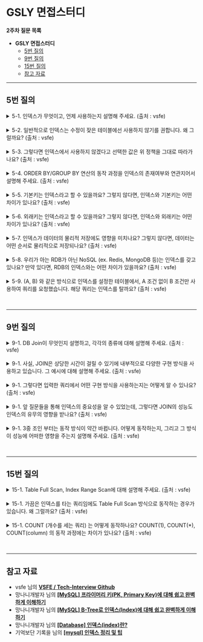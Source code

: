 
# GSLY 면접스터디

**2주차 질문 목록**

- **GSLY 면접스터디**
  - [5번 질의](#5번-질의)
  - [9번 질의](#9번-질의)
  - [15번 질의](#15번-질의)
  - [참고 자료](#참고-자료)

<hr>

## 5번 질의

<details><summary>5-1. 인덱스가 무엇이고, 언제 사용하는지 설명해 주세요. (출처 : vsfe)</summary>

<br>

- <ins><strong>인덱스 (Index)</strong></ins> : 추가적인 쓰기 작업과 저장 공간을 활용해 데이터베이스 테이블의 검색 속도를 향상시키기 위한 자료구조이다.

    - 특정 컬럼에 인덱스를 생성하면, 해당 컬럼의 데이터들을 정렬하여 별도의 메모리 공간에 데이터의 물리적 주소와 함께 저장

    - 인덱스를 위해 DB 10% 내외의 추가 공간이 필요하다. 따라서, 데이터가 많으면 인덱스 생성에 많은 시간이 소요될 수 있음

    - 인덱스를 사용하지 않은 컬럼을 조회하려면 전체를 비교하며 탐색(Full Scan)해야 해서 처리 속도가 떨어짐

    - 조희 성능은 좋으나, 오히려 삽입/수정/삭제 등의 경우 오히려 성능이 저하됨

    - 대표적으로 (Key,Value)로 저장되는 자료 구조인 Hash Table이나 B-tree를 이용하여 구현됨.
      - B-tree의 변형으로 구현되는 경우도 많은데, MySQL은 B-tree의 변형인 B+tree를 이용하여 복잡하게 구현됨

    - 인덱스가 너무 많으면 좋지않음 + 3~4개가 적당하다고 함
      - 너무 많은 인덱스는 새로운 Row를 등록할때마다 인덱스를 추가해야하고, 수정/삭제 시마다 인덱스 수정이 필요하여 성능상 이슈
      - 위에서 말한것처럼 인덱스는 추가적인 공간을 사용함
      - 인덱스가 많으면 옵티마이저가 잘못된 걸 선택하고 인덱스를 잘못 태울 확률이 커짐

</details>

<br>

<details><summary>5-2. 일반적으로 인덱스는 수정이 잦은 테이블에선 사용하지 않기를 권합니다. 왜 그럴까요? (출처 : vsfe)</summary>

<br>

- 인덱스의 효과를 누리려면 인덱스를 항상 최신의 정렬 상태로 유지해야 해서, INSERT/UPDATE/DELETE문으로 인덱스가 적용된 컬럼이 수정되면 연산을 추가적으로 해야되는 오버헤드가 발생
    - INSERT : 새로운 데이터에 대한 인덱스 추가
    - DELETE : 삭제하는 데이터의 인덱스를 사용하지 않는다는 작업 수행
    - UPDATE : 기존의 인덱스를 사용하지 않음 처리, 갱신된 데이터에 대한 인덱스 추가
      - 실제로 인덱스에는 update가 없고, 그저 delete + insert 이다.

</details>

<br>

<details><summary>5-3. 그렇다면 인덱스에서 사용하지 않겠다고 선택한 값은 위 정책을 그대로 따라가나요? (출처 : vsfe)</summary>

- 사용하지 않음 처리를 했다는 말은 `DELETE`와 `UPDATE` 이후 기존 인덱스를 삭제하지 않고 사용하지 않음 처리 했다는 의미이다.

- 예를 들어, B+tree의 리프노트에 `(이름, 신재윤)`을 `(이름, 삭제된 data)`와 같이 표시해두는 것이다. 해당하는 삭제된 값을 무시하면서 노드를 따라 이동하며 원하는 값을 찾으면 되기에, 결국 정책은 그대로 따라간다는 의미이다.

- 이러한 이유로, `INSERT/UPDATE/DELETE` 작업이 많은 테이블에서는 index가 안좋다는 의미이다. 당장 데이터를 삭제할 때는 실제로 삭제하지 않고 마킹만 해두는 것이 좋겠지만, 이것들이 쌓이면 사용하지도 않는 작업이 공간을 차지하니까 좋지 않다.

</details>

<br>

<details><summary>5-4. ORDER BY/GROUP BY 연산의 동작 과정을 인덱스의 존재여부와 연관지어서 설명해 주세요. (출처 : vsfe)</summary>

<br>

- <ins><strong></strong></ins>

</details>

<br>

<details><summary>5-5. 기본키는 인덱스라고 할 수 있을까요? 그렇지 않다면, 인덱스와 기본키는 어떤 차이가 있나요? (출처 : vsfe)</summary>

</details>

<br>

<details><summary>5-6. 외래키는 인덱스라고 할 수 있을까요? 그렇지 않다면, 인덱스와 외래키는 어떤 차이가 있나요? (출처 : vsfe)</summary>

</details>

<br>

<details><summary>5-7. 인덱스가 데이터의 물리적 저장에도 영향을 미치나요? 그렇지 않다면, 데이터는 어떤 순서로 물리적으로 저장되나요? (출처 : vsfe)</summary>

</details>

<br>

<details><summary>5-8. 우리가 아는 RDB가 아닌 NoSQL (ex. Redis, MongoDB 등)는 인덱스를 갖고 있나요? 만약 있다면, RDB의 인덱스와는 어떤 차이가 있을까요? (출처 : vsfe)</summary>

</details>

<br>

<details><summary>5-9. (A, B) 와 같은 방식으로 인덱스를 설정한 테이블에서, A 조건 없이 B 조건만 사용하여 쿼리를 요청했습니다. 해당 쿼리는 인덱스를 탈까요? (출처 : vsfe)</summary>

</details>

<br><hr>

## 9번 질의

<details><summary>9-1. DB Join이 무엇인지 설명하고, 각각의 종류에 대해 설명해 주세요. (출처 : vsfe)</summary>

</details>

<br>

<details><summary>9-1. 사실, JOIN은 상당한 시간이 걸릴 수 있기에 내부적으로 다양한 구현 방식을 사용하고 있습니다. 그 예시에 대해 설명해 주세요. (출처 : vsfe)</summary>

</details>

<br>

<details><summary>9-1. 그렇다면 입력한 쿼리에서 어떤 구현 방식을 사용하는지는 어떻게 알 수 있나요? (출처 : vsfe)</summary>

</details>

<br>

<details><summary>9-1. 앞 질문들을 통해 인덱스의 중요성을 알 수 있었는데, 그렇다면 JOIN의 성능도 인덱스의 유무의 영향을 받나요? (출처 : vsfe)</summary>

</details>

<br>

<details><summary>9-1. 3중 조인 부터는 동작 방식이 약간 바뀝니다. 어떻게 동작하는지, 그리고 그 방식이 성능에 어떠한 영향을 주는지 설명해 주세요. (출처 : vsfe)</summary>

</details>

<br><hr>

## 15번 질의

<details><summary>15-1. Table Full Scan, Index Range Scan에 대해 설명해 주세요. (출처 : vsfe)</summary>

</details>

<br>

<details><summary>15-1. 가끔은 인덱스를 타는 쿼리임에도 Table Full Scan 방식으로 동작하는 경우가 있습니다. 왜 그럴까요? (출처 : vsfe)</summary>

</details>

<br>

<details><summary>15-1. COUNT (개수를 세는 쿼리) 는 어떻게 동작하나요? COUNT(1), COUNT(*), COUNT(column) 의 동작 과정에는 차이가 있나요? (출처 : vsfe)</summary>

</details>

<br><hr>

## 참고 자료

- vsfe 님의 **[VSFE / Tech-Interview Github](https://github.com/VSFe/Tech-Interview/tree/main)**
- 망나니개발자 님의 **[[MySQL] 프라이머리 키(PK, Primary Key)에 대해 쉽고 완벽하게 이해하기](https://mangkyu.tistory.com/285)**
- 망나니개발자 님의 **[[MySQL] B-Tree로 인덱스(Index)에 대해 쉽고 완벽하게 이해하기](https://mangkyu.tistory.com/286)**
- 망나니개발자 님의 **[[Database] 인덱스(index)란?](https://mangkyu.tistory.com/96)**
- 기억보단 기록을 님의 **[[mysql] 인덱스 정리 및 팁](https://jojoldu.tistory.com/243)**
